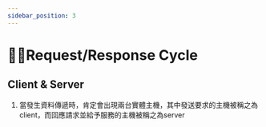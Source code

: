 ```yaml
---
sidebar_position: 3
---
```



# Request/Response Cycle


## Client & Server
1. 當發生資料傳遞時，肯定會出現兩台實體主機，其中發送要求的主機被稱之為client，而回應請求並給予服務的主機被稱之為server

